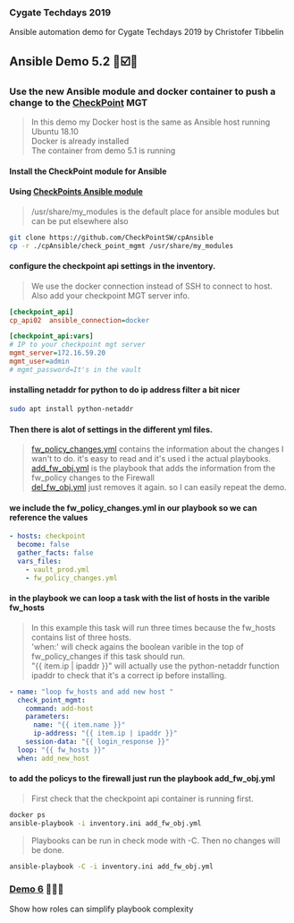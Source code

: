 ### Cygate Techdays 2019
Ansible automation demo for Cygate Techdays 2019 by Christofer Tibbelin
## Ansible Demo 5.2 :whale::ballot_box_with_check::metal:
### Use the new Ansible module and docker container to push a change to the [CheckPoint](https://www.checkpoint.com/) MGT
> In this demo my Docker host is the same as Ansible host running Ubuntu 18.10\
> Docker is already installed\
> The container from demo 5.1 is running
#### Install the CheckPoint module for Ansible
#### Using [CheckPoints Ansible module](https://github.com/CheckPointSW/cpAnsible)
> /usr/share/my_modules is the default place for ansible modules but can be put elsewhere also
```sh
git clone https://github.com/CheckPointSW/cpAnsible
cp -r ./cpAnsible/check_point_mgmt /usr/share/my_modules
```
#### configure the checkpoint api settings in the inventory.
> We use the docker connection instead of SSH to connect to host.\
> Also add your checkpoint MGT server info.
```INI
[checkpoint_api]
cp_api02  ansible_connection=docker

[checkpoint_api:vars]
# IP to your checkpoint mgt server
mgmt_server=172.16.59.20
mgmt_user=admin
# mgmt_password=It's in the vault
```
#### installing netaddr for python to do ip address filter a bit nicer
```sh
sudo apt install python-netaddr
```
#### Then there is alot of settings in the different yml files.
> [fw_policy_changes.yml](fw_policy_changes.yml) contains the information about the changes I wan't to do. it's easy to read and it's used i the actual playbooks.\
> [add_fw_obj.yml](add_fw_obj.yml) is the playbook that adds the information from the fw_policy changes to the Firewall\
> [del_fw_obj.yml](del_fw_obj.yml) just removes it again. so I can easily repeat the demo.
#### we include the fw_policy_changes.yml in our playbook so we can reference the values
```yml
- hosts: checkpoint
  become: false
  gather_facts: false
  vars_files:
    - vault_prod.yml
    - fw_policy_changes.yml
```
#### in the playbook we can loop a task with the list of hosts in the varible fw_hosts
> In this example this task will run three times because the fw_hosts contains list of three hosts.\
> 'when:' will check agains the boolean varible in the top of fw_policy_changes if this task should run.\
> "{{ item.ip | ipaddr }}" will actually use the python-netaddr function ipaddr to check that it's a correct ip before installing.
```yml
- name: "loop fw_hosts and add new host "
  check_point_mgmt:
    command: add-host
    parameters:
      name: "{{ item.name }}"
      ip-address: "{{ item.ip | ipaddr }}"
    session-data: "{{ login_response }}"
  loop: "{{ fw_hosts }}"
  when: add_new_host
```
#### to add the policys to the firewall just run the playbook add_fw_obj.yml
> First check that the checkpoint api container is running first.
```sh
docker ps
ansible-playbook -i inventory.ini add_fw_obj.yml
```
> Playbooks can be run in check mode with -C. Then no changes will be done.
```sh
ansible-playbook -C -i inventory.ini add_fw_obj.yml
```
### [Demo 6](../demo6/) :blue_book::green_book::orange_book:
Show how roles can simplify playbook complexity
